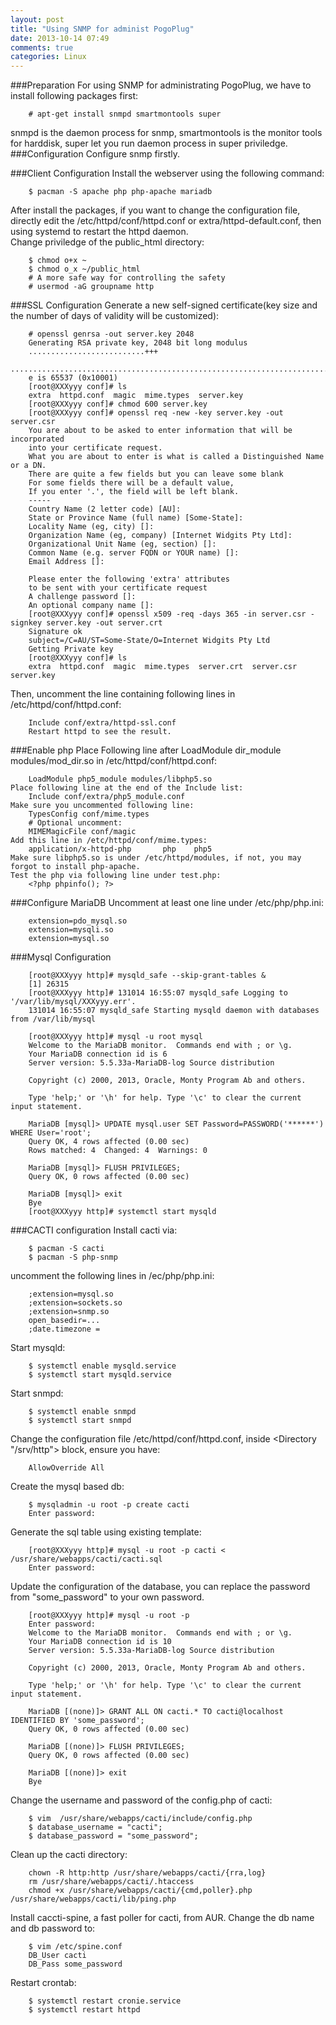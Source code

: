 ```yaml
---
layout: post
title: "Using SNMP for administ PogoPlug"
date: 2013-10-14 07:49
comments: true
categories: Linux
---
```

###Preparation
For using SNMP for administrating PogoPlug, we have to install following packages first:  

```
	# apt-get install snmpd smartmontools super
```

snmpd is the daemon process for snmp, smartmontools is the monitor tools for harddisk, super let you run daemon process in super priviledge.   
###Configuration
Configure snmp firstly.  

###Client Configuration
Install the webserver using the following command:  

```
	$ pacman -S apache php php-apache mariadb
```

After install the packages, if you want to change the configuration file, directly edit the /etc/httpd/conf/httpd.conf or extra/httpd-default.conf, then using systemd to restart the httpd daemon.  
Change priviledge of the public_html directory:

```
	$ chmod o+x ~
	$ chmod o_x ~/public_html
	# A more safe way for controlling the safety
	# usermod -aG groupname http
```

###SSL Configuration
Generate a new self-signed certificate(key size and the number of days of validity will be customized):

```
	# openssl genrsa -out server.key 2048
	Generating RSA private key, 2048 bit long modulus
	..........................+++
	...........................................................................................................................................................+++
	e is 65537 (0x10001)
	[root@XXXyyy conf]# ls
	extra  httpd.conf  magic  mime.types  server.key
	[root@XXXyyy conf]# chmod 600 server.key
	[root@XXXyyy conf]# openssl req -new -key server.key -out server.csr
	You are about to be asked to enter information that will be incorporated
	into your certificate request.
	What you are about to enter is what is called a Distinguished Name or a DN.
	There are quite a few fields but you can leave some blank
	For some fields there will be a default value,
	If you enter '.', the field will be left blank.
	-----
	Country Name (2 letter code) [AU]:
	State or Province Name (full name) [Some-State]:
	Locality Name (eg, city) []:
	Organization Name (eg, company) [Internet Widgits Pty Ltd]:
	Organizational Unit Name (eg, section) []:
	Common Name (e.g. server FQDN or YOUR name) []:
	Email Address []:
	
	Please enter the following 'extra' attributes
	to be sent with your certificate request
	A challenge password []:
	An optional company name []:
	[root@XXXyyy conf]# openssl x509 -req -days 365 -in server.csr -signkey server.key -out server.crt
	Signature ok
	subject=/C=AU/ST=Some-State/O=Internet Widgits Pty Ltd
	Getting Private key
	[root@XXXyyy conf]# ls
	extra  httpd.conf  magic  mime.types  server.crt  server.csr  server.key
```

Then, uncomment the line containing following lines in /etc/httpd/conf/httpd.conf:

```
	Include conf/extra/httpd-ssl.conf
	Restart httpd to see the result. 
```

###Enable php
Place Following line after LoadModule dir_module modules/mod_dir.so in /etc/httpd/conf/httpd.conf:

```
	LoadModule php5_module modules/libphp5.so
Place following line at the end of the Include list:
	Include conf/extra/php5_module.conf
Make sure you uncommented following line:
	TypesConfig conf/mime.types
	# Optional uncomment:
	MIMEMagicFile conf/magic
Add this line in /etc/httpd/conf/mime.types:
	application/x-httpd-php       php    php5
Make sure libphp5.so is under /etc/httpd/modules, if not, you may forgot to install php-apache.  
Test the php via following line under test.php:
	<?php phpinfo(); ?>
```

###Configure MariaDB
Uncomment at least one line under /etc/php/php.ini:

```
	extension=pdo_mysql.so
	extension=mysqli.so
	extension=mysql.so
```

###Mysql Configuration

```
	[root@XXXyyy http]# mysqld_safe --skip-grant-tables &
	[1] 26315
	[root@XXXyyy http]# 131014 16:55:07 mysqld_safe Logging to '/var/lib/mysql/XXXyyy.err'.
	131014 16:55:07 mysqld_safe Starting mysqld daemon with databases from /var/lib/mysql
	
	[root@XXXyyy http]# mysql -u root mysql
	Welcome to the MariaDB monitor.  Commands end with ; or \g.
	Your MariaDB connection id is 6
	Server version: 5.5.33a-MariaDB-log Source distribution
	
	Copyright (c) 2000, 2013, Oracle, Monty Program Ab and others.
	
	Type 'help;' or '\h' for help. Type '\c' to clear the current input statement.
	
	MariaDB [mysql]> UPDATE mysql.user SET Password=PASSWORD('******') WHERE User='root';
	Query OK, 4 rows affected (0.00 sec)
	Rows matched: 4  Changed: 4  Warnings: 0
	
	MariaDB [mysql]> FLUSH PRIVILEGES;
	Query OK, 0 rows affected (0.00 sec)
	
	MariaDB [mysql]> exit
	Bye
	[root@XXXyyy http]# systemctl start mysqld
```


###CACTI configuration
Install cacti via:

```
	$ pacman -S cacti
	$ pacman -S php-snmp
```

uncomment the following lines in /ec/php/php.ini:

```
	;extension=mysql.so
	;extension=sockets.so
	;extension=snmp.so
	open_basedir=...
	;date.timezone =
```

Start mysqld:

```
	$ systemctl enable mysqld.service
	$ systemctl start mysqld.service
```
Start snmpd:

```
	$ systemctl enable snmpd
	$ systemctl start snmpd
```

Change the configuration file /etc/httpd/conf/httpd.conf, inside <Directory "/srv/http"> block, ensure you have:

```
	AllowOverride All
```

Create the mysql based db:

```
	$ mysqladmin -u root -p create cacti
	Enter password: 
```

Generate the sql table using existing template:

```
	[root@XXXyyy http]# mysql -u root -p cacti < /usr/share/webapps/cacti/cacti.sql
	Enter password: 
```

Update the configuration of the database, you can replace the password from "some_password" to your own password.

```
	[root@XXXyyy http]# mysql -u root -p
	Enter password: 
	Welcome to the MariaDB monitor.  Commands end with ; or \g.
	Your MariaDB connection id is 10
	Server version: 5.5.33a-MariaDB-log Source distribution
	
	Copyright (c) 2000, 2013, Oracle, Monty Program Ab and others.
	
	Type 'help;' or '\h' for help. Type '\c' to clear the current input statement.
	
	MariaDB [(none)]> GRANT ALL ON cacti.* TO cacti@localhost IDENTIFIED BY 'some_password';
	Query OK, 0 rows affected (0.00 sec)
	
	MariaDB [(none)]> FLUSH PRIVILEGES;
	Query OK, 0 rows affected (0.00 sec)
	
	MariaDB [(none)]> exit
	Bye
```

Change the username and password of the config.php of cacti:

```
	$ vim  /usr/share/webapps/cacti/include/config.php
	$ database_username = "cacti";
	$ database_password = "some_password";
```

Clean up the cacti directory:

```
	chown -R http:http /usr/share/webapps/cacti/{rra,log}
	rm /usr/share/webapps/cacti/.htaccess
	chmod +x /usr/share/webapps/cacti/{cmd,poller}.php /usr/share/webapps/cacti/lib/ping.php
```

Install caccti-spine, a fast poller for cacti, from AUR. Change the db name and db password to:

```
	$ vim /etc/spine.conf
	DB_User cacti
	DB_Pass some_password
```

Restart crontab:

```
	$ systemctl restart cronie.service
	$ systemctl restart httpd
```


